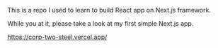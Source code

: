 This is a repo I used to learn to build React app on Next.js framework.

While you at it, please take a look at my first simple Next.js app.

https://corp-two-steel.vercel.app/
